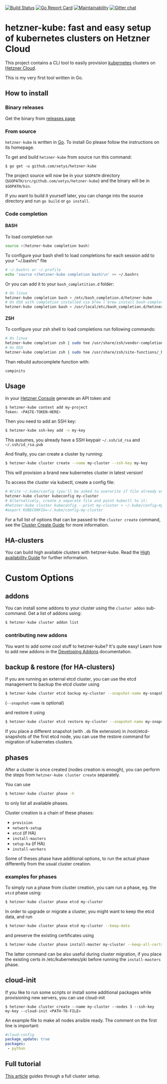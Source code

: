 
[![Build Status](https://travis-ci.org/xetys/hetzner-kube.svg?branch=master)](https://travis-ci.org/xetys/hetzner-kube)
[![Go Report Card](https://goreportcard.com/badge/github.com/xetys/hetzner-kube)](https://goreportcard.com/report/github.com/xetys/hetzner-kube)
[![Maintainability](https://api.codeclimate.com/v1/badges/3ef5b31a84811e3b8b02/maintainability)](https://codeclimate.com/github/xetys/hetzner-kube/maintainability)
[![Gitter chat](https://badges.gitter.im/hetzner-kube.png)](https://gitter.im/hetzner-kube)

# hetzner-kube: fast and easy setup of kubernetes clusters on Hetzner Cloud

This project contains a CLI tool to easily provision [kubernetes](https://kubernetes.io) clusters
on [Hetzner Cloud](https://hetzner.com/cloud).

This is my very first tool written in Go.

## How to install

### Binary releases

Get the binary from [releases page](https://github.com/xetys/hetzner-kube/releases)

### From source

`hetzner-kube` is written in [Go](https://golang.org/). To install Go please follow the instructions on its homepage.

To get and build `hetzner-kube` from source run this command:

```
$ go get -u github.com/xetys/hetzner-kube
```

The project source will now be in your `$GOPATH` directory (`$GOPATH/src/github.com/xetys/hetzner-kube`) and the binary will be in `$GOPATH/bin`.

If you want to build it yourself later, you can change into the source directory and run `go build` or `go install`.

### Code completion

#### BASH

To load completion run

```bash
source <(hetzner-kube completion bash)
```

To configure your bash shell to load completions for each session add to your "~/.bashrc" file

```bash
# ~/.bashrc or ~/.profile
echo 'source <(hetzner-kube completion bash)\n' >> ~/.bashrc
```

Or you can add it to your `bash_completition.d` folder:

```bash
# On linux
hetzner-kube completion bash > /etc/bash_completion.d/hetzner-kube
# On OSX with completion installed via brew (`brew install bash-completion`)
hetzner-kube completion bash > /usr/local/etc/bash_completion.d/hetzner-kube
```

#### ZSH

To configure your zsh shell to load completions run following commands:

```bash
# On linux
hetzner-kube completion zsh | sudo tee /usr/share/zsh/vendor-completions/_hetzner-kube
# On OSX
hetzner-kube completion zsh | sudo tee /usr/share/zsh/site-functions/_hetzner-kube
```

Than rebuild autocomplete function with:

```
compinits
```

## Usage

In your [Hetzner Console](https://console.hetzner.cloud) generate an API token and

```bash
$ hetzner-kube context add my-project
Token: <PASTE-TOKEN-HERE>
```

Then you need to add an SSH key:

```bash
$ hetzner-kube ssh-key add -n my-key
```

This assumes, you already have a SSH keypair `~/.ssh/id_rsa` and `~/.ssh/id_rsa.pub`

And finally, you can create a cluster by running:

```bash
$ hetzner-kube cluster create --name my-cluster --ssh-key my-key
```

This will provision a brand new kubernetes cluster in latest version!

To access the cluster via kubectl, create a config file:

```bash
# Write ~/.kube/config (you'll be asked to overwrite if file already exists)
hetzner-kube cluster kubeconfig my-cluster
# Alternatively, create a separate file and point kubectl to it:
#hetzner-kube cluster kubeconfig --print my-cluster > ~/.kube/config-my-cluster
#export KUBECONFIG=~/.kube/config-my-cluster
```

For a full list of options that can be passed to the ```cluster create``` command, see the [Cluster Create Guide](docs/cluster-create.md) for more information.

## HA-clusters

You can build high available clusters with hetzner-kube. Read the [High availability Guide](docs/high-availability.md) for
further information.

# Custom Options

## addons

You can install some addons to your cluster using the `cluster addon` sub-command. Get a list of addons using:

```bash
$ hetzner-kube cluster addon list
```

### contributing new addons

You want to add some cool stuff to hetzner-kube? It's quite easy! Learn how to add new addons in the [Developing Addons](docs/cluster-addons.md) documentation.

## backup & restore (for HA-clusters)

If you are running an external etcd cluster, you can use the etcd management to backup the
etcd cluster using

```bash
$ hetzner-kube cluster etcd backup my-cluster --snapshot-name my-snapshot
```

(`--snapshot-name` is optional)

and restore it using

```bash
$ hetzner-kube cluster etcd restore my-cluster --snapshot-name my-snapshot
```

If you place a different snapshot (with `.db` file extension) in /root/etcd-snapshots of the
first etcd node, you can use the restore command for migration of kubernetes clusters.


## phases

After a cluster is once created (nodes creation is enough), you can perform the steps from
`hetzner-kube cluster create` separately. 

You can use
``` bash
$ hetzner-kube cluster phase -h
```

to only list all available phases.

Cluster creation is a chain of these phases:

- `provision`
- `network-setup`
- `etcd` (if HA)
- `install-masters`
- `setup-ha` (if HA)
- `install-workers`

Some of theses phase have additional options, to run the actual phase differently from the
usual cluster creation.

### examples for phases

To simply run a phase from cluster creation, you cam run a phase, eg. the `etcd` phase using:

```bash
$ hetzner-kube cluster phase etcd my-cluster
```

In order to upgrade or migrate a cluster, you might want to keep the etcd data, and run

```bash
$ hetzner-kube cluster phase etcd my-cluster --keep-data
```

and preserve the existing certificates using

```bash
$ hetzner-kube cluster phase install-master my-cluster --keep-all-certs
```

The latter command can be also useful during cluster migration, if you place the existing certs
in /etc/kubernetes/pki before running the `install-masters` phase.

## cloud-init

If you like to run some scripts or install some additional packages while provisioning new servers, you can use cloud-init
```
$ hetzner-kube cluster create --name my-cluster --nodes 3 --ssh-key my-key --cloud-init <PATH-TO-FILE>
```
An example file to make all nodes ansible ready. The comment on the first line is important:

```yaml
#cloud-config
package_update: true
packages:
 - python
```

## Full tutorial

[This article](http://stytex.de/blog/2018/01/29/deploy-kubernetes-hetzner-cloud-openebs/) guides through a full cluster setup.

